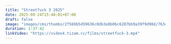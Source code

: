 ```yaml
---
title: "Streetfuck 3 2025"
date: 2025-09-24T15:40:01+07:00
draft: false
image: "images/cms/thumbs/2f569b5d59636c0db3e8b0bc6287bb9a39f9d98d/76349_ulichnyj_trah_3_240_335_0_70.jpg"
duration: 1:37:42
linkVideo: "https://video4.tizam.cc/films/streetfuck-3.mp4"
---
```

